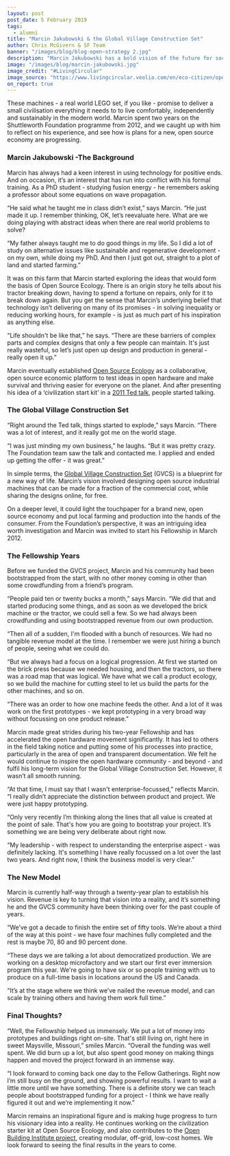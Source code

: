 ```yaml
---
layout: post
post_date: 5 February 2019
tags:
  - alumni
title: "Marcin Jakubowski & the Global Village Construction Set"
author: Chris McGivern & SF Team
banner: "/images/blog/blog-open-strategy 2.jpg"
description: "Marcin Jakubowski has a bold vision of the future for society. As founder of Open Source Ecology, he has brought together a diverse group of builders, engineers and producers to develop the Global Village Construction Set - fifty modular industrial machines that anyone can build and maintain at a fraction of the cost of current alternatives."
image: "/images/blog/marcin-jakubowski.jpg"
image_credit: "#LivingCircular"
image_source: "https://www.livingcircular.veolia.com/en/eco-citizen/open-source-ecology-pioneers"
on_report: true
---
```


These machines -  a real world LEGO set, if you like - promise to deliver a small civilisation everything it needs to to live comfortably, independently and sustainably in the modern world. Marcin spent two years on the Shuttleworth Foundation programme from 2012, and we caught up with him to reflect on his experience, and see how is plans for a new, open source economy are progressing.

### Marcin Jakubowski -The Background

Marcin has always had a keen interest in using technology for positive ends. And on occasion, it’s an interest that has run into conflict with his formal training. As a PhD student - studying fusion energy - he remembers asking a professor about some equations on wave propagation.

“He said what he taught me in class didn’t exist,” says Marcin. “He just made it up. I remember thinking, OK, let’s reevaluate here. What are we doing playing with abstract ideas when there are real world problems to solve?

“My father always taught me to do good things in my life. So I did a lot of study on alternative issues like sustainable and regenerative development - on my own, while doing my PhD. And then I just got out, straight to a plot of land and started farming.” 

It was on this farm that Marcin started exploring the ideas that would form the basis of Open Source Ecology. There is an origin story he tells about his tractor breaking down, having to spend a fortune on repairs, only for it to break down again. But you get the sense that Marcin’s underlying belief that technology isn’t delivering on many of its promises - in solving inequality or reducing working hours, for example - is just as much part of his inspiration as anything else. 

“Life shouldn't be like that,” he says. “There are these barriers of complex parts and complex designs that only a few people can maintain. It's just really wasteful, so let’s just open up design and production in general - really open it up.” 

Marcin eventually established [Open Source Ecology](https://www.opensourceecology.org/) as a collaborative, open source economic platform to test ideas in open hardware and make survival and thriving easier for everyone on the planet. And after presenting his idea of a ‘civilization start kit’ in a [2011 Ted talk](https://www.ted.com/talks/marcin_jakubowski?language=en), people started talking. 

### The Global Village Construction Set

“Right around the Ted talk, things started to explode,” says Marcin. “There was a lot of interest, and it really got me on the world stage. 

“I was just minding my own business,” he laughs. “But it was pretty crazy. The Foundation team saw the talk and contacted me. I applied and ended up getting the offer - it was great.”

In simple terms, the [Global Village Construction Set](https://wiki.opensourceecology.org/wiki/Global_Village_Construction_Set) (GVCS) is a blueprint for a new way of life. Marcin’s vision involved designing open source industrial machines that can be made for a fraction of the commercial cost, while sharing the designs online, for free. 

On a deeper level, it could light the touchpaper for a brand new, open source economy and put local farming and production into the hands of the consumer. From the Foundation’s perspective, it was an intriguing idea worth investigation and Marcin was invited to start his Fellowship in March 2012. 

### The Fellowship Years

Before we funded the GVCS project, Marcin and his community had been bootstrapped from the start, with no other money coming in other than some crowdfunding from a friend’s program.

“People paid ten or twenty bucks a month,” says Marcin. “We did that and started producing some things, and as soon as we developed the brick machine or the tractor, we could sell a few. So we had always been crowdfunding and using bootstrapped revenue from our own production.

“Then all of a sudden, I'm flooded with a bunch of resources. We had no tangible revenue model at the time. I remember we were just hiring a bunch of people, seeing what we could do. 

“But we always had a focus on a logical progression. At first we started on the brick press because we needed housing, and then the tractors, so there was a road map that was logical. We have what we call a product ecology, so we build the machine for cutting steel to let us build the parts for the other machines, and so on. 

“There was an order to how one machine feeds the other. And a lot of it was work on the first prototypes  - we kept prototyping in a very broad way without focussing on one product release.”

Marcin made great strides during his two-year Fellowship and has accelerated the open hardware movement significantly. It has led to others in the field taking notice and putting some of his processes into practice, particularly in the area of open and transparent documentation. We felt he would continue to inspire the open hardware community - and beyond - and fulfil his long-term vision for the Global Village Construction Set. However, it wasn’t all smooth running. 

“At that time, I must say that I wasn't enterprise-focussed,” reflects Marcin. “I really didn’t appreciate the distinction between product and project. We were just happy prototyping. 

“Only very recently I’m thinking along the lines that all value is created at the point of sale. That's how you are going to bootstrap your project. It’s something we are being very deliberate about right now.

“My leadership - with respect to understanding the enterprise aspect - was definitely lacking. It's something I have really focussed on a lot over the last two years. And right now, I think the business model is very clear.”

### The New Model

Marcin is currently half-way through a twenty-year plan to establish his vision. Revenue is key to turning that vision into a reality, and it’s something he and the GVCS community have been thinking over for the past couple of years. 

“We’ve got a decade to finish the entire set of fifty tools. We’re about a third of the way at this point - we have four machines fully completed and the rest is maybe 70, 80 and 90 percent done.

“These days we are talking a lot about democratized production. We are working on a desktop microfactory and we start our first ever immersion program this year. We're going to have six or so people training with us to produce on a full-time basis in locations around the US and Canada. 

“It’s at the stage where we think we’ve nailed the revenue model, and can scale by training others and having them work full time.”

### Final Thoughts?

“Well, the Fellowship helped us immensely. We put a lot of money into prototypes and buildings right on-site. That's still living on, right here in sweet Maysville, Missouri,” smiles Marcin.  “Overall the funding was well spent. We did burn up a lot, but also spent good money on making things happen and moved the project forward in an immense way. 

“I look forward to coming back one day to the Fellow Gatherings. Right now I’m still busy on the ground, and showing powerful results. I want to wait a little more until we have something. There is a definite story we can teach people about bootstrapped funding for a project - I think we have really figured it out and we’re implementing it now.” 

Marcin remains an inspirational figure and is making huge progress to turn his visionary idea into a reality. He continues working on the civilization starter kit at Open Source Ecology, and also contributes to the [Open Building Institute project](https://www.openbuildinginstitute.org/), creating modular, off-grid, low-cost homes. We look forward to seeing the final results in the years to come. 
